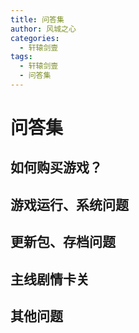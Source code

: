 ```yaml
---
title: 问答集
author: 风城之心
categories:
  - 轩辕剑壹
tags:
  - 轩辕剑壹
  - 问答集
---
```


# 问答集

## 如何购买游戏？

<QABox>
<template #question>到哪里可以买到轩辕剑一、轩辕剑二&轩辕剑外传枫之舞？</template>
<template #answer>
<span>实体版：这三套游戏实体版均已经绝版，不但大宇没货、也不再出货、市面上更早已销声匿迹。三套游戏有出合辑“黄金纪念版”，分为黄金版跟普通版，最近也很难买了。欲知详细内容，请参考本站的<a href="">特别企划→轩辕剑珍品区→黄金纪念版介绍。</a><br></span>
<span>数字版：</span><br>
<span>PC数字版可以在steam平台上购买</span>
<iframe src="https://store.steampowered.com/widget/1508740/" frameborder="0" width="100%" height="190"></iframe>
<span>IOS移动版可以在App Store(除中国大陆地区外)上购买</span>
</template>
</QABox>

<QABox>
<template #question>请问轩辕剑壹或是黄金纪念版有出攻略嘛？</template>
<template #answer>
<span>没有，DOS时代国产游戏都还没有出攻略的风气，轩辕剑也不例外。</span>
</template>
</QABox>

## 游戏运行、系统问题

<QABox>
<template #question>轩辕剑纪念版玩到一半会跳出，表示系统资源不足…</template>
<template #answer>
<span>请将一些正在运行的程序关掉，让DOS内存要在570K以上，或是修改参数增加虚拟内存。也可以用纯DOS环境以增加内存，启动方式请参看这里。</span>
</template>
</QABox>

<QABox>
<template #question>轩辕剑纪念版游戏进行速度非常缓慢？</template>
<template #answer>
<span>原则上是系统兼容问题，请执行‘轩辕剑黄金纪念版设定程序’，在程序集资料夹内，请将IRQ 7 调整为 5。</span>
</template>
</QABox>

<QABox>
<template #question>轩辕剑纪念版游戏运行中，听不到任何音乐或音效？</template>
<template #answer>
<span>本游戏为DOS时代游戏，因此可能无法驱动音乐或音效，要完全听到音乐跟音效，请点这里看说明页面，或是参照电子报三十二期来解决 。</span>
</template>
</QABox>

<QABox>
<template #question>开始进行游戏之后，整个画面变成乱码？</template>
<template #answer>
<span>这是Windows操作系统采用了Dos7.0的技术，对于轩壹来讲太新，可能会产生某些不兼容的问题，所以开启新进度之后，一开始跟师父的对话会发生乱码。 因此请玩家尽量利用DOS模拟器来执行游戏（请参看前一则问题说明），且使用最新版本的模拟器，而不要直接在Windows底下执行游戏。 <br>如果您已经覆盖旧进度，造成存档故障无法复原，请到本站轩壹→更新除错区下载预设存档。</span>
</template>
</QABox>

## 更新包、存档问题
<QABox>
<template #question>轩一的纪录档档名是什么？</template>
<template #answer>
<span>Data1.bvs及Data2.bvs，轩辕剑壹只能存一个档，存档时会同时更新上面两个档案。</span>
</template>
</QABox>

<QABox>
<template #question>请问轩辕剑壹有更新包吗？</template>
<template #answer>
<span>大宇资讯并未针对轩辕剑壹推出更新包。</span>
</template>
</QABox>

<QABox>
<template #question>我已经把刚开始的预设存档覆盖掉了，怎麽办？</template>
<template #answer>
<span>本站更新除错区有提供预设存档给玩家下载，请多利用。</span>
</template>
</QABox>

## 主线剧情卡关
<QABox>
<template #question>我离开师父家，出门一直被蝙蝠和巨鼠打死要重来，怎么办啊？</template>
<template #answer>
<span>轩一的敌人本来就设定的很强，所以很容易阵亡。请打完每个敌人受伤后，尽量回师父那里休息补血，等到等级提高到三级以上才可以离开家里附近。</span>
</template>
</QABox>

<QABox>
<template #question>一开始师父要何然去找县太爷，结果被赶出来，师父要他再去查查有什么问题。可是都无法进展，左边的山洞也进不去，怎么办？</template>
<template #answer>
<span>县城里面不是有街头艺人在表演吗？和观众中的一个小孩一直对话，他就会说他有个朋友拿了表演者的绳子。然后到县衙口附近找一个小孩子，他会不打自招说自己有拿绳子，反复对话向他讨得绳子之后，就可进入县城左边的井了。</span>
</template>
</QABox>

<QABox>
<template #question>我在水井迷宫迷路了，谁告诉我怎么走？</template>
<template #answer>
<span>水井迷宫中有许多通道都被墙壁堵住了，请多多沿着墙壁搜索，找找有没有隐藏的路吧！</span>
</template>
</QABox>

<QABox>
<template #question>无法通过朝阳县南方的关卡？</template>
<template #answer>
<span>按照剧情以后自然会拿到令牌，所以等拿到令牌再给士兵看咯！</span>
</template>
</QABox>

<QABox>
<template #question>到凤凰塔打完小倩之后要怎么办呢？</template>
<template #answer>
<span>离开凤凰塔回到长春镇，进到客栈中自然有剧情发生。</span>
</template>
</QABox>

<QABox>
<template #question>从凤凰塔回来，在客栈遇到火凤凰，超强的每次都被打死，要怎么打呢？</template>
<template #answer>
<span>最好请练到最高级25级吧！多准备一些药品，如有必要就用许愿杖增加人参果和还魂丹吧！多注意队员体力的情形，并且适时的补血，最后一战了，不要吝惜法力和物品，全部都用最强的应战吧！</span>
</template>
</QABox>



## 其他问题
<QABox>
<template #question>请问为什么我的宁采臣不会法术？</template>
<template #answer>
<span>轩辕剑壹中宁采臣无法学得任何法术。</span>
</template>
</QABox>
